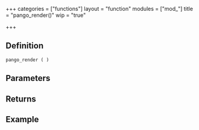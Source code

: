 +++
categories = ["functions"]
layout = "function"
modules = ["mod_"]
title = "pango_render()"
wip = "true"

+++

## Definition

    pango_render ( )

## Parameters

## Returns

## Example

```
```
